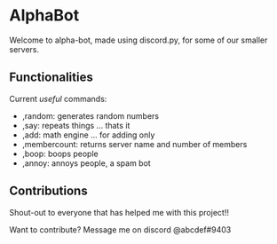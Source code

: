 # AlphaBot

Welcome to alpha-bot, made using discord.py, for some of our smaller servers.

## Functionalities
Current *useful* commands:
* ,random: generates random numbers
* ,say: repeats things ... thats it
* ,add: math engine ... for adding only
* ,membercount: returns server name and number of members
* ,boop: boops people
* ,annoy: annoys people, a spam bot

## Contributions
Shout-out to everyone that has helped me with this project!!

Want to contribute? Message me on discord @abcdef#9403
